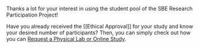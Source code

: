 
Thanks a lot for your interest in using the student pool of the SBE Research Participation Project!

Have you already received the [[Ethical Approval]] for your study and know your desired number of participants? Then, you can simply check out how you can [Request a Physical Lab or Online Study](/Request_a_Physical_Lab_or_Online_Study).
